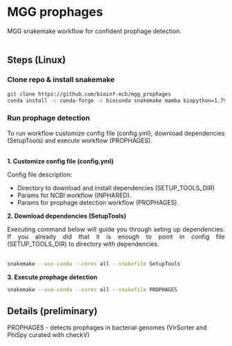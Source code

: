 # __MGG prophages__

<div align="justify">
MGG snakemake workflow for confident prophage detection.
</div> <br>

## __Steps__ (Linux)

### Clone repo & install snakemake

```sh
git clone https://github.com/bioinf-mcb/mgg_prophages
conda install -c conda-forge -c bioconda snakemake mamba biopython=1.79 pathlib=1.0.1
```

### Run prophage detection

<div align="justify">
To run workflow customize config file (config.yml), download dependencies (SetupTools) and execute workflow (PROPHAGES).
</div> <br>

**1. Customize config file (config.yml)**

Config file description:
* Directory to download and install dependencies (SETUP_TOOLS_DIR)
* Params for NCBI workflow (INPHARED).
* Params for prophage detection workflow (PROPHAGES).

**2. Download dependencies (SetupTools)**

<div align="justify">
Executing command below will guide you through seting up dependencies. If you already did that it is enough to point in config file (SETUP_TOOLS_DIR) to directory with dependencies.
</div> <br>

```sh
snakemake --use-conda --cores all --snakefile SetupTools
```

**3. Execute prophage detection**

```sh
snakemake --use-conda --cores all --snakefile PROPHAGES
```


## __Details__ (preliminary)

PROPHAGES - detects prophages in bacterial genomes (VirSorter and PhiSpy curated with checkV)<br>
